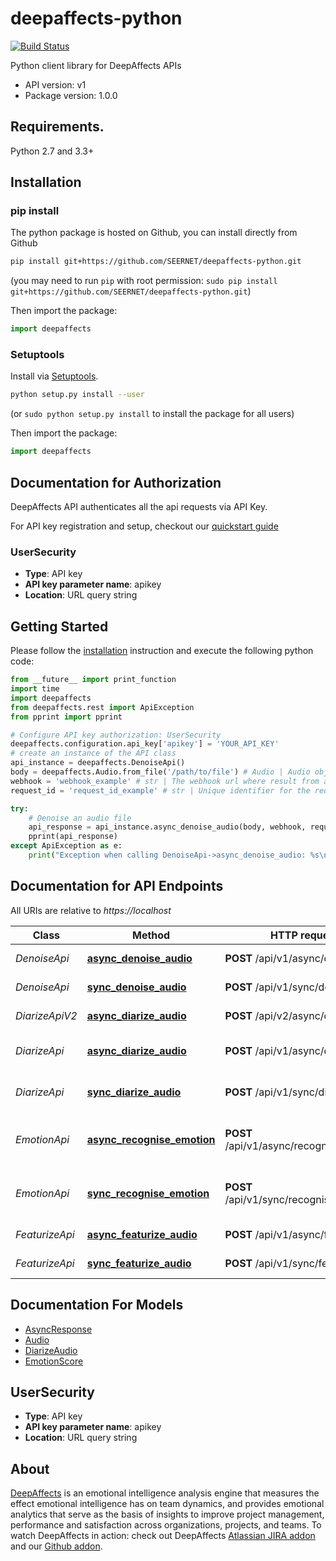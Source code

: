 # deepaffects-python

[![Build Status](https://travis-ci.org/SEERNET/deepaffects-python.svg)](https://travis-ci.org/SEERNET/deepaffects-python)

Python client library for DeepAffects APIs

- API version: v1
- Package version: 1.0.0

## Requirements.

Python 2.7 and 3.3+

## Installation
### pip install

The python package is hosted on Github, you can install directly from Github

```sh
pip install git+https://github.com/SEERNET/deepaffects-python.git
```
(you may need to run `pip` with root permission: `sudo pip install git+https://github.com/SEERNET/deepaffects-python.git`)

Then import the package:
```python
import deepaffects 
```

### Setuptools

Install via [Setuptools](http://pypi.python.org/pypi/setuptools).

```sh
python setup.py install --user
```
(or `sudo python setup.py install` to install the package for all users)

Then import the package:
```python
import deepaffects
```

## Documentation for Authorization

DeepAffects API authenticates all the api requests via API Key.

For API key registration and setup, checkout our [quickstart guide](https://developers.deepaffects.com/docs/#quickstart-guide)

### UserSecurity

- **Type**: API key
- **API key parameter name**: apikey
- **Location**: URL query string


## Getting Started

Please follow the [installation](#installation) instruction and execute the following python code:


```python
from __future__ import print_function
import time
import deepaffects
from deepaffects.rest import ApiException
from pprint import pprint

# Configure API key authorization: UserSecurity
deepaffects.configuration.api_key['apikey'] = 'YOUR_API_KEY'
# create an instance of the API class
api_instance = deepaffects.DenoiseApi()
body = deepaffects.Audio.from_file('/path/to/file') # Audio | Audio object that needs to be denoised.
webhook = 'webhook_example' # str | The webhook url where result from async resource is posted
request_id = 'request_id_example' # str | Unique identifier for the request (optional)

try:
    # Denoise an audio file
    api_response = api_instance.async_denoise_audio(body, webhook, request_id=request_id)
    pprint(api_response)
except ApiException as e:
    print("Exception when calling DenoiseApi->async_denoise_audio: %s\n" % e)

```

## Documentation for API Endpoints

All URIs are relative to *https://localhost*

Class | Method | HTTP request | Description
------------ | ------------- | ------------- | -------------
*DenoiseApi* | [**async_denoise_audio**](docs/DenoiseApi.md#async_denoise_audio) | **POST** /api/v1/async/denoise | Denoise an audio file
*DenoiseApi* | [**sync_denoise_audio**](docs/DenoiseApi.md#sync_denoise_audio) | **POST** /api/v1/sync/denoise | Denoise an audio file
*DiarizeApiV2* | [**async_diarize_audio**](docs/DiarizeApiV2.md#async_diarize_audio) | **POST** /api/v2/async/diarize | Diarize an audio file
*DiarizeApi* | [**async_diarize_audio**](docs/DiarizeApi.md#async_diarize_audio) | **POST** /api/v1/async/diarize | Diarize an audio file (Legacy)
*DiarizeApi* | [**sync_diarize_audio**](docs/DiarizeApi.md#sync_diarize_audio) | **POST** /api/v1/sync/diarize | Diarize an audio file (Legacy)
*EmotionApi* | [**async_recognise_emotion**](docs/EmotionApi.md#async_recognise_emotion) | **POST** /api/v1/async/recognise_emotion | Find emotion in an audio file
*EmotionApi* | [**sync_recognise_emotion**](docs/EmotionApi.md#sync_recognise_emotion) | **POST** /api/v1/sync/recognise_emotion | Find emotion in an audio file
*FeaturizeApi* | [**async_featurize_audio**](docs/FeaturizeApi.md#async_featurize_audio) | **POST** /api/v1/async/featurize | featurize an audio file
*FeaturizeApi* | [**sync_featurize_audio**](docs/FeaturizeApi.md#sync_featurize_audio) | **POST** /api/v1/sync/featurize | featurize an audio file


## Documentation For Models

 - [AsyncResponse](docs/AsyncResponse.md)
 - [Audio](docs/Audio.md)
 - [DiarizeAudio](docs/DiarizeAudio.md)
 - [EmotionScore](docs/EmotionScore.md)




## UserSecurity

- **Type**: API key
- **API key parameter name**: apikey
- **Location**: URL query string


## About
[DeepAffects](https://www.deepaffects.com/dashboard) is an emotional intelligence analysis engine that measures the effect emotional intelligence
has on team dynamics, and provides emotional analytics that serve as the basis of insights to improve
project management, performance and satisfaction across organizations, projects, and teams. To watch DeepAffects in action: check out DeepAffects [Atlassian JIRA addon](https://marketplace.atlassian.com/plugins/com.deepaffects.teams.jira/cloud/overview) and our [Github addon](https://teams.deepaffects.com/).



